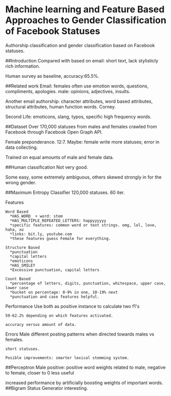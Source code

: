 # Machine learning and Feature Based Approaches to Gender Classification of Facebook Statuses
Authorship classification and gender classification based on Facebook statuses.

##Introduction
  Compared with based on email: short text, lack stylisticly rich information.
  
  Human survey as baseline, accuracy:65.5%.

##Related work
  Email: females often use emotion words, questions, compliments, apologies. male: opinions, adjectives,
    insults.
    
  Another email authorship: character attributes, word based attributes, structural attributes, human function words.
  Corney.
  
  Second Life: emoticons, slang, typos, specific high frequency words.

##Dataset
  Over 170,000 statuses from males and females crawled from Facebook through Facebook Open Graph
    API.
    
  Female preponderance. 12:7. Maybe: female write more statuses; error in data collecting.
  
  Trained on equal amounts of male and female data.

##Human classification
  Not very good.
  
  Some easy, some extremely ambiguous, others skewed strongly in for the wrong gender.

##Maximum Entropy Classifier
  120,000 statuses. 60 iter.
  
  Features
  
    Word Based
      *HAS_WORD_ + word: stem
      *HAS_MULTIPLE_REPEATED_LETTERS: happyyyyyy
      *specific features: common word or text strings. omg, lol, love, haha, xo
      *links: bit.ly, youtube.com
      *these features guess Female for everything.
      
    Structure Based
      *punctuation
      *capital letters
      *emoticons
      *HAS_SMILEY
      *Excessive punctuation, capital letters
      
    Count Based
      *percentage of letters, digits, punctuation, whitespace, upper case, lower case
      *bucket on percentage: 0-9% in one, 10-19% next
      *punctuation and case features helpful.
      
  Performance
    Use both as positive instance to calculate two f1's
    
    59-62.2% depending on which features activated.
    
    accuracy versus amount of data.
    
  Errors
    Male different posting patterns when directed towards males vs females.
    
    short statuses.
    
    Posible improvements: smarter lexical stemming system.
##Perceptron
  Male positive: positive word weights related to male, negative to female, closer
    to 0 less useful
    
  increased performance by artificially boosting weights of important words.
##Bigram Status Generator
  interesting.
